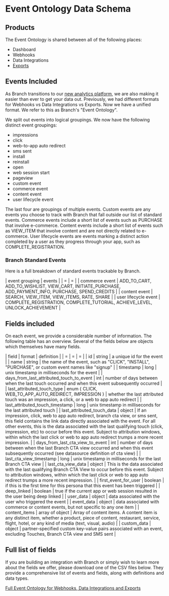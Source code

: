# Event Ontology Data Schema

## Products

The Event Ontology is shared between all of the following places:
- Dashboard
- Webhooks
- Data Integrations
- [Exports](https://docs.branch.io/pages/exports/api-v3/)

## Events Included

As Branch transitions to our [new analytics platform](TODO), we are also making it easier than ever to get your data out. Previously, we had different formats for Webhooks vs Data Integrations vs Exports. Now we have a unified format. We refer to this as Branch's "Event Ontology". 

We split out events into logical groupings. We now have the following distinct event groupings:
- impressions
- click
- web-to-app auto redirect
- sms sent
- install
- reinstall
- open
- web session start
- pageview 
- custom event
- commerce event
- content event
- user lifecycle event

The last four are groupings of multiple events. Custom events are any events you choose to track with Branch that fall outside our list of standard events. Commerce events include a short list of events such as PURCHASE that involve e-commerce. Content events include a short list of events such as VIEW_ITEM that involve content and are not directly related to e-commerce. User lifecycle events are events marking a distinct action completed by a user as they progress through your app, such as COMPLETE_REGISTRATION.

### Branch Standard Events

Here is a full breakdown of standard events trackable by Branch.

| event grouping | events |
| = | = |
| commerce event | ADD_TO_CART, ADD_TO_WISHLIST, VIEW_CART, INITIATE_PURCHASE, ADD_PAYMENT_INFO, PURCHASE, SPEND_CREDITS |
| content event | SEARCH, VIEW_ITEM, VIEW_ITEMS, RATE, SHARE |
| user lifecycle event | COMPLETE_REGISTRATION, COMPLETE_TUTORIAL, ACHIEVE_LEVEL, UNLOCK_ACHIEVEMENT |

## Fields included

On each event, we provide a considerable number of information. The following table has an overview. Several of the fields below are objects which themselves have many fields.

| field | format | definition |
| = | = | = |
| id | string | a unique id for the event |
| name | string | the name of the event, such as "CLICK", "INSTALL", "PURCHASE", or custom event names like "signup" |
| timestamp | long | unix timestamp in milliseconds for the event |
| days_from_last_attributed_touch_to_event | int | number of days between when the last touch occurred and when this event subsequently occurred |
| last_attributed_touch_type | enum { CLICK, WEB_TO_APP_AUTO_REDIRECT, IMPRESSION } | whether the last attributed touch was an impression, a click, or a web to app auto redirect |
| last_attributed_touch_timestamp | long | unix timestamp in milliseconds for the last attributed touch |
| last_attributed_touch_data | object | If an impression, click, web to app auto redirect, branch cta view, or sms sent, this field contains the link data directly associated with the event. For all other events, this is the data associated with the last qualifying touch (click, impression, etc) to occur before this event. Subject to attribution windows, within which the last click or web to app auto redirect trumps a more recent impression. |
| days_from_last_cta_view_to_event | int | number of days between when the last Branch CTA view occurred and when this event subsequently occurred (see datasource definition of cta view) |
| last_cta_view_timestamp | long | unix timestamp in milliseconds for the last Branch CTA view |
| last_cta_view_data | object | This is the data associated with the last qualifying Branch CTA View to occur before this event. Subject to attribution windows, within which the last click or web to app auto redirect trumps a more recent impression. |
| first_event_for_user | boolean | if this is the first time for this persona that this event has been triggered |
| deep_linked | boolean | true if the current app or web session resulted in the user being deep linked |
| user_data | object | data associated with the user who triggered the event |
| event_data | object | data associated with commerce or content events, but not specific to any one item |
| content_items | array of object | Array of content items. A content item is any distinct item, whether a product, piece of content, restaurant, service, flight, hotel, or any kind of media (text, visual, audio) |
| custom_data | object | partner-specified custom key-value pairs associated with an event, excluding Touches, Branch CTA view and SMS sent |

## Full list of fields

If you are building an integration with Branch or simply wish to learn more about the fields we offer, please download one of the CSV files below. They provide a comprehensive list of events and fields, along with definitions and data types. 

[Full Event Ontology for Webhooks, Data Integrations and Exports](TODO)
